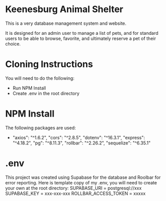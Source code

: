 # Keenesburg Animal Shelter

This is a very database management system and website.

It is designed for an admin user to manage a list of pets, and for standard users to be able to browse, favorite, and ultimately reserve a pet of their choice.

# Cloning Instructions
You will need to do the following:
* Run NPM Install
* Create .env in the root directory

# NPM Install
The following packages are used:
*   "axios": "^1.6.2",
    "cors": "^2.8.5",
    "dotenv": "^16.3.1",
    "express": "^4.18.2",
    "pg": "^8.11.3",
    "rollbar": "^2.26.2",
    "sequelize": "^6.35.1"

# .env
This project was created using Supabase for the database and Roolbar for error reporting.
Here is template copy of my .env, you will need to create your own at the root directory:
SUPABASE_URI = postgresql://xxx
SUPABASE_KEY = xxx-xxx-xxx
ROLLBAR_ACCESS_TOKEN = xxxxx
